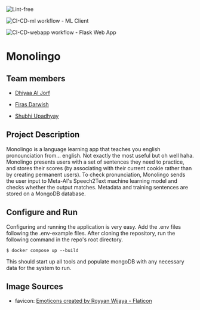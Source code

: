 ![Lint-free](https://github.com/nyu-software-engineering/containerized-app-exercise/actions/workflows/lint.yml/badge.svg)

![CI-CD-ml workflow](https://github.com/software-students-spring2024/4-containerized-app-exercise-team-fizzbuzz-2/actions/workflows/CI-CD-ml.yml/badge.svg) - ML Client

![CI-CD-webapp workflow](https://github.com/software-students-spring2024/4-containerized-app-exercise-team-fizzbuzz-2/actions/workflows/CI-CD-webapp.yml/badge.svg) - Flask Web App

# Monolingo

## Team members

- [Dhiyaa Al Jorf](https://github.com/DoodyShark)

- [Firas Darwish](https://github.com/FirasBDarwish)

- [Shubhi Upadhyay](https://github.com/shubhiupa19)

## Project Description

Monolingo is a language learning app that teaches you english pronounciation from... english. Not exactly the most useful but oh well haha. Monolingo presents users with a set of sentences they need to practice, and stores their scores (by associating with their current cookie rather than by creating permanent users). To check pronunciation, Monolingo sends the user input to Meta-AI's Speech2Text machine learning model and checks whether the output matches. Metadata and training sentences are stored on a MongoDB database.

## Configure and Run

Configuring and running the application is very easy. Add the .env files following the .env-example files. After cloning the repository, run the following command in the repo's root directory.

```console
$ docker compose up --build
```

This should start up all tools and populate mongoDB with any necessary data for the system to run.

## Image Sources

- favicon: [Emoticons created by Royyan Wijaya - Flaticon](https://www.flaticon.com/free-icons/emot)
